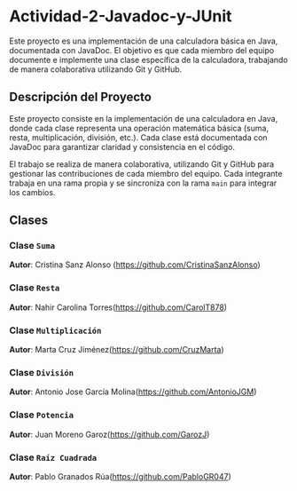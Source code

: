 # Actividad-2-Javadoc-y-JUnit

Este proyecto es una implementación de una calculadora básica en Java, documentada con JavaDoc. El objetivo es que cada miembro del equipo documente e implemente una clase específica de la calculadora, trabajando de manera colaborativa utilizando Git y GitHub.

## Descripción del Proyecto
Este proyecto consiste en la implementación de una calculadora en Java, donde cada clase representa una operación matemática básica (suma, resta, multiplicación, división, etc.). Cada clase está documentada con JavaDoc para garantizar claridad y consistencia en el código.

El trabajo se realiza de manera colaborativa, utilizando Git y GitHub para gestionar las contribuciones de cada miembro del equipo. Cada integrante trabaja en una rama propia y se sincroniza con la rama `main` para integrar los cambios.

## Clases

### Clase `Suma`
**Autor**: Cristina Sanz Alonso (https://github.com/CristinaSanzAlonso)
### Clase `Resta`
**Autor**: Nahir Carolina Torres(https://github.com/CarolT878)
### Clase `Multiplicación`
**Autor**: Marta Cruz Jiménez(https://github.com/CruzMarta)
### Clase `División`
**Autor**: Antonio Jose García Molina(https://github.com/AntonioJGM)
### Clase `Potencia`
**Autor**: Juan Moreno Garoz(https://github.com/GarozJ)
### Clase `Raíz Cuadrada`
**Autor**: Pablo Granados Rúa(https://github.com/PabloGR047)


    
    
    
    
    

